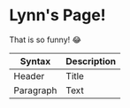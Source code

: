# Lynn's Page!

That is so funny! :joy:


| Syntax | Description |
| ----------- | ----------- |
| Header | Title |
| Paragraph | Text |